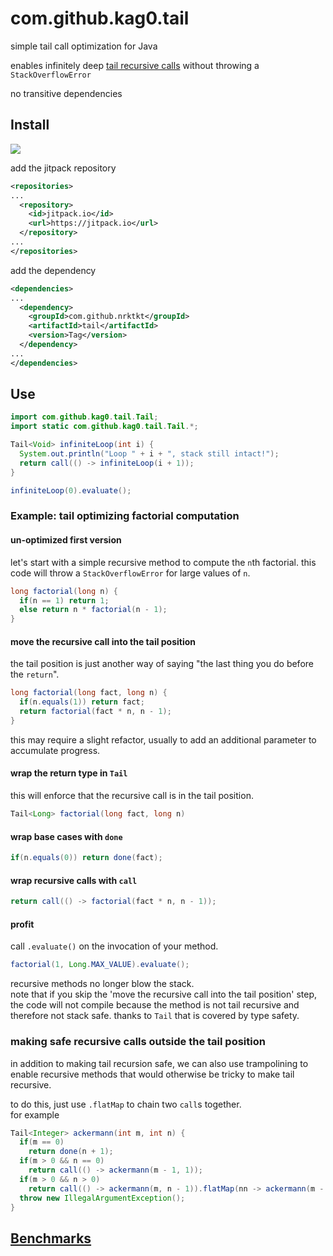 # com.github.kag0.tail

simple tail call optimization for Java

enables infinitely deep [tail recursive calls](https://en.wikipedia.org/wiki/Tail_call) without throwing a `StackOverflowError` 

no transitive dependencies

## Install
[![](https://jitpack.io/v/nrktkt/tail.svg)](https://jitpack.io/#nrktkt/tail)

add the jitpack repository
```xml
<repositories>
...
  <repository>
    <id>jitpack.io</id>
    <url>https://jitpack.io</url>
  </repository>
...
</repositories>
```
add the dependency
```xml
<dependencies>
...
  <dependency>
    <groupId>com.github.nrktkt</groupId>
    <artifactId>tail</artifactId>
    <version>Tag</version>
  </dependency>
...
</dependencies>
```

## Use

```java
import com.github.kag0.tail.Tail;
import static com.github.kag0.tail.Tail.*;

Tail<Void> infiniteLoop(int i) {
  System.out.println("Loop " + i + ", stack still intact!");
  return call(() -> infiniteLoop(i + 1));
}

infiniteLoop(0).evaluate();
```

### Example: tail optimizing factorial computation

#### un-optimized first version

let's start with a simple recursive method to compute the `n`th factorial. 
this code will throw a `StackOverflowError` for large values of `n`.

```java
long factorial(long n) {
  if(n == 1) return 1;
  else return n * factorial(n - 1);
}
```

#### move the recursive call into the tail position

the tail position is just another way of saying 
"the last thing you do before the `return`".

```java
long factorial(long fact, long n) {
  if(n.equals(1)) return fact;
  return factorial(fact * n, n - 1);
}
```

this may require a slight refactor, 
usually to add an additional parameter to accumulate progress.

#### wrap the return type in `Tail`

this will enforce that the recursive call is in the tail position.

```java
Tail<Long> factorial(long fact, long n)
```

#### wrap base cases with `done`

```java
if(n.equals(0)) return done(fact);
```

#### wrap recursive calls with `call`

```java
return call(() -> factorial(fact * n, n - 1));
```

#### profit

call `.evaluate()` on the invocation of your method.

```java
factorial(1, Long.MAX_VALUE).evaluate();
```

recursive methods no longer blow the stack.  
note that if you skip the 'move the recursive call into the tail position' 
step, the code will not compile because the method is not tail recursive 
and therefore not stack safe. thanks to `Tail` that is covered by type safety.

### making safe recursive calls outside the tail position

in addition to making tail recursion safe, 
we can also use trampolining to enable recursive methods 
that would otherwise be tricky to make tail recursive.

to do this, just use `.flatMap` to chain two `call`s together.  
for example

```java
Tail<Integer> ackermann(int m, int n) {
  if(m == 0) 
    return done(n + 1);
  if(m > 0 && n == 0) 
    return call(() -> ackermann(m - 1, 1));
  if(m > 0 && n > 0) 
    return call(() -> ackermann(m, n - 1)).flatMap(nn -> ackermann(m - 1, nn));
  throw new IllegalArgumentException();
}
```

## [Benchmarks](benchmark.md)
